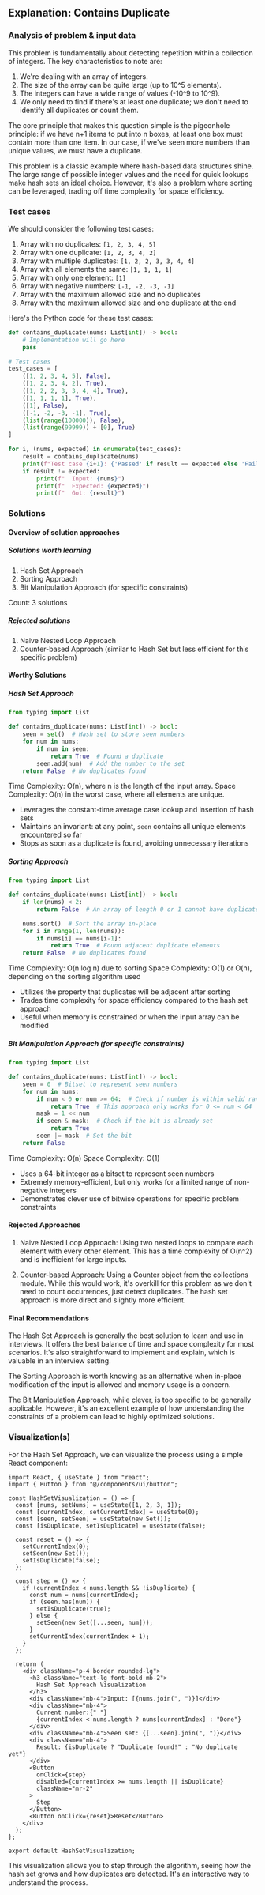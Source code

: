 ## Explanation: Contains Duplicate

### Analysis of problem & input data

This problem is fundamentally about detecting repetition within a collection of integers. The key characteristics to note are:

1. We're dealing with an array of integers.
2. The size of the array can be quite large (up to 10^5 elements).
3. The integers can have a wide range of values (-10^9 to 10^9).
4. We only need to find if there's at least one duplicate; we don't need to identify all duplicates or count them.

The core principle that makes this question simple is the pigeonhole principle: if we have n+1 items to put into n boxes, at least one box must contain more than one item. In our case, if we've seen more numbers than unique values, we must have a duplicate.

This problem is a classic example where hash-based data structures shine. The large range of possible integer values and the need for quick lookups make hash sets an ideal choice. However, it's also a problem where sorting can be leveraged, trading off time complexity for space efficiency.

### Test cases

We should consider the following test cases:

1. Array with no duplicates: `[1, 2, 3, 4, 5]`
2. Array with one duplicate: `[1, 2, 3, 4, 2]`
3. Array with multiple duplicates: `[1, 2, 2, 3, 3, 4, 4]`
4. Array with all elements the same: `[1, 1, 1, 1]`
5. Array with only one element: `[1]`
6. Array with negative numbers: `[-1, -2, -3, -1]`
7. Array with the maximum allowed size and no duplicates
8. Array with the maximum allowed size and one duplicate at the end

Here's the Python code for these test cases:

```python
def contains_duplicate(nums: List[int]) -> bool:
    # Implementation will go here
    pass

# Test cases
test_cases = [
    ([1, 2, 3, 4, 5], False),
    ([1, 2, 3, 4, 2], True),
    ([1, 2, 2, 3, 3, 4, 4], True),
    ([1, 1, 1, 1], True),
    ([1], False),
    ([-1, -2, -3, -1], True),
    (list(range(100000)), False),
    (list(range(99999)) + [0], True)
]

for i, (nums, expected) in enumerate(test_cases):
    result = contains_duplicate(nums)
    print(f"Test case {i+1}: {'Passed' if result == expected else 'Failed'}")
    if result != expected:
        print(f"  Input: {nums}")
        print(f"  Expected: {expected}")
        print(f"  Got: {result}")
```

### Solutions

#### Overview of solution approaches

##### Solutions worth learning

1. Hash Set Approach
2. Sorting Approach
3. Bit Manipulation Approach (for specific constraints)

Count: 3 solutions

##### Rejected solutions

1. Naive Nested Loop Approach
2. Counter-based Approach (similar to Hash Set but less efficient for this specific problem)

#### Worthy Solutions

##### Hash Set Approach

```python
from typing import List

def contains_duplicate(nums: List[int]) -> bool:
    seen = set()  # Hash set to store seen numbers
    for num in nums:
        if num in seen:
            return True  # Found a duplicate
        seen.add(num)  # Add the number to the set
    return False  # No duplicates found
```

Time Complexity: O(n), where n is the length of the input array.
Space Complexity: O(n) in the worst case, where all elements are unique.

- Leverages the constant-time average case lookup and insertion of hash sets
- Maintains an invariant: at any point, `seen` contains all unique elements encountered so far
- Stops as soon as a duplicate is found, avoiding unnecessary iterations

##### Sorting Approach

```python
from typing import List

def contains_duplicate(nums: List[int]) -> bool:
    if len(nums) < 2:
        return False  # An array of length 0 or 1 cannot have duplicates

    nums.sort()  # Sort the array in-place
    for i in range(1, len(nums)):
        if nums[i] == nums[i-1]:
            return True  # Found adjacent duplicate elements
    return False  # No duplicates found
```

Time Complexity: O(n log n) due to sorting
Space Complexity: O(1) or O(n), depending on the sorting algorithm used

- Utilizes the property that duplicates will be adjacent after sorting
- Trades time complexity for space efficiency compared to the hash set approach
- Useful when memory is constrained or when the input array can be modified

##### Bit Manipulation Approach (for specific constraints)

```python
from typing import List

def contains_duplicate(nums: List[int]) -> bool:
    seen = 0  # Bitset to represent seen numbers
    for num in nums:
        if num < 0 or num >= 64:  # Check if number is within valid range
            return True  # This approach only works for 0 <= num < 64
        mask = 1 << num
        if seen & mask:  # Check if the bit is already set
            return True
        seen |= mask  # Set the bit
    return False
```

Time Complexity: O(n)
Space Complexity: O(1)

- Uses a 64-bit integer as a bitset to represent seen numbers
- Extremely memory-efficient, but only works for a limited range of non-negative integers
- Demonstrates clever use of bitwise operations for specific problem constraints

#### Rejected Approaches

1. Naive Nested Loop Approach: Using two nested loops to compare each element with every other element. This has a time complexity of O(n^2) and is inefficient for large inputs.

2. Counter-based Approach: Using a Counter object from the collections module. While this would work, it's overkill for this problem as we don't need to count occurrences, just detect duplicates. The hash set approach is more direct and slightly more efficient.

#### Final Recommendations

The Hash Set Approach is generally the best solution to learn and use in interviews. It offers the best balance of time and space complexity for most scenarios. It's also straightforward to implement and explain, which is valuable in an interview setting.

The Sorting Approach is worth knowing as an alternative when in-place modification of the input is allowed and memory usage is a concern.

The Bit Manipulation Approach, while clever, is too specific to be generally applicable. However, it's an excellent example of how understanding the constraints of a problem can lead to highly optimized solutions.

### Visualization(s)

For the Hash Set Approach, we can visualize the process using a simple React component:

```tsx
import React, { useState } from "react";
import { Button } from "@/components/ui/button";

const HashSetVisualization = () => {
  const [nums, setNums] = useState([1, 2, 3, 1]);
  const [currentIndex, setCurrentIndex] = useState(0);
  const [seen, setSeen] = useState(new Set());
  const [isDuplicate, setIsDuplicate] = useState(false);

  const reset = () => {
    setCurrentIndex(0);
    setSeen(new Set());
    setIsDuplicate(false);
  };

  const step = () => {
    if (currentIndex < nums.length && !isDuplicate) {
      const num = nums[currentIndex];
      if (seen.has(num)) {
        setIsDuplicate(true);
      } else {
        setSeen(new Set([...seen, num]));
      }
      setCurrentIndex(currentIndex + 1);
    }
  };

  return (
    <div className="p-4 border rounded-lg">
      <h3 className="text-lg font-bold mb-2">
        Hash Set Approach Visualization
      </h3>
      <div className="mb-4">Input: [{nums.join(", ")}]</div>
      <div className="mb-4">
        Current number:{" "}
        {currentIndex < nums.length ? nums[currentIndex] : "Done"}
      </div>
      <div className="mb-4">Seen set: {[...seen].join(", ")}</div>
      <div className="mb-4">
        Result: {isDuplicate ? "Duplicate found!" : "No duplicate yet"}
      </div>
      <Button
        onClick={step}
        disabled={currentIndex >= nums.length || isDuplicate}
        className="mr-2"
      >
        Step
      </Button>
      <Button onClick={reset}>Reset</Button>
    </div>
  );
};

export default HashSetVisualization;
```

This visualization allows you to step through the algorithm, seeing how the hash set grows and how duplicates are detected. It's an interactive way to understand the process.
